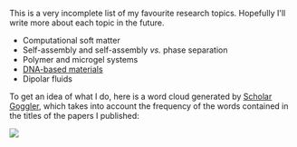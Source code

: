 <!--
.. title: My main research topics
.. slug: my-main-research-topics
.. date: 2023-07-16 23:25:50 UTC+02:00
.. tags: 
.. category: research
.. link: 
.. description: 
.. type: text
-->

This is a very incomplete list of my favourite research topics. Hopefully I'll write more about each topic in the future.

* Computational soft matter
* Self-assembly and self-assembly *vs.* phase separation
* Polymer and microgel systems
* <a href="link://slug/dna-based-materials">DNA-based materials<a/>
* Dipolar fluids

To get an idea of what I do, here is a word cloud generated by [Scholar Goggler](https://scholargoggler.com/), which takes into account the frequency of the words contained in the titles of the papers I published:

<img src="../images/research/research_cloud.png">
